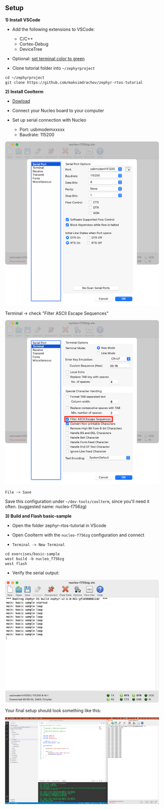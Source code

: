 ## Setup
**1) Install VSCode**

- Add the following extensions to VSCode:
    - C/C++
    - Cortex-Debug
    - DeviceTree

- Optional: [set terminal color to green](https://stackoverflow.com/questions/42307949/color-theme-for-vs-code-integrated-terminal)

- Clone tutorial folder into `~/zephyrproject`
```
cd ~/zephyrproject
git clone https://github.com/maksimdrachov/zephyr-rtos-tutorial

```

**2) Install Coolterm**

- [Dowload](https://freeware.the-meiers.org/)

- Connect your Nucleo board to your computer

- Set up serial connection with Nucleo
    - Port: usbmodemxxxxx
    - Baudrate: 115200

![coolterm-1](/images/zephyr-setup/coolterm-1.png)

Terminal -> check "Filter ASCII Escape Sequences"

![coolterm-2](/images/zephyr-setup/coolterm-2.png)

`File -> Save`

Save this configuration under `~/dev-tools/coolterm`, since you'll need it often.  (suggested name: nucleo-f756zg)

**3) Build and Flash basic-sample**
- Open the folder zephyr-rtos-tutorial in VScode

- Open Coolterm with the `nucleo-f756zg` configuration and connect

- `Terminal -> New Terminal`
```
cd exercises/basic-sample
west build -b nucleo_f756zg
west flash
```

- Verify the serial output:

![coolterm-3](/images/zephyr-setup/coolterm-3.png)

Your final setup should look something like this:

![final-setup](/images/zephyr-setup/final-setup.png)